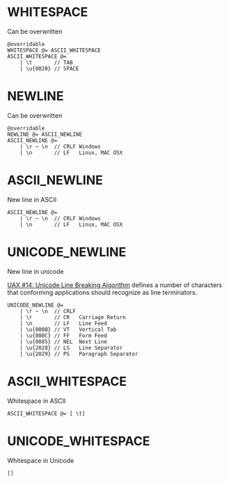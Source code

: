 # WHITESPACE
Can be overwritten

```ygg
@overridable
WHITESPACE @= ASCII_WHITESPACE
ASCII_WHITESPACE @= 
    | \t       // TAB
    | \u{0020} // SPACE
```


# NEWLINE
Can be overwritten

```ygg
@overridable
NEWLINE @= ASCII_NEWLINE
ASCII_NEWLINE @=
    | \r ~ \n  // CRLF Windows
    | \n       // LF   Linux, MAC OSX
```

# ASCII_NEWLINE
New line in ASCII

```ygg
ASCII_NEWLINE @=
    | \r ~ \n  // CRLF Windows
    | \n       // LF   Linux, MAC OSX
```

# UNICODE_NEWLINE
New line in unicode

[UAX #14: Unicode Line Breaking Algorithm](https://www.unicode.org/reports/tr14/tr14-32.html) defines a number of characters that conforming applications should recognize as line terminators.

```ygg
UNICODE_NEWLINE @=
    | \r ~ \n  // CRLF
    | \r       // CR   Carriage Return
    | \n       // LF   Line Feed
    | \u{000B} // VT   Vertical Tab
    | \u{000C} // FF   Form Feed
    | \u{0085} // NEL  Next Line
    | \u{2028} // LS   Line Separator
    | \u{2029} // PS   Paragraph Separator
```

# ASCII_WHITESPACE
Whitespace in ASCII

```ygg
ASCII_WHITESPACE @= [ \t]
```

# UNICODE_WHITESPACE
Whitespace in Unicode

```ygg
[]
```



